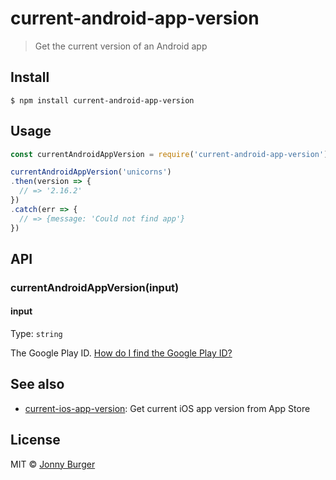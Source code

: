 # current-android-app-version
> Get the current version of an Android app


## Install

```
$ npm install current-android-app-version
```


## Usage

```js
const currentAndroidAppVersion = require('current-android-app-version');

currentAndroidAppVersion('unicorns')
.then(version => {
  // => '2.16.2'
})
.catch(err => {
  // => {message: 'Could not find app'}
})
```


## API

### currentAndroidAppVersion(input)

#### input

Type: `string`

The Google Play ID. [How do I find the Google Play ID?](https://support.bitly.com/hc/en-us/articles/115000397112-What-is-a-Google-Play-ID-How-do-I-find-it-)

## See also

- [current-ios-app-version](https://github.com/JonnyBurger/current-ios-app-version): Get current iOS app version from App Store


## License

MIT © [Jonny Burger](http://jonny.io)
